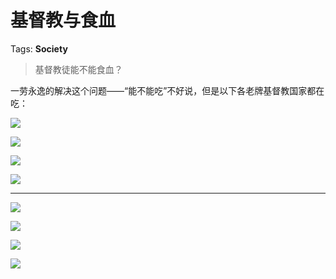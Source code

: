 # 基督教与食血

Tags: **Society**

> 基督教徒能不能食血？



一劳永逸的解决这个问题——“能不能吃”不好说，但是以下各老牌基督教国家都在吃：

![](https://picx.zhimg.com/50/v2-ad459d44fa196436ef45446677b8b894_720w.jpg?source=1940ef5c)  


![](https://picx.zhimg.com/50/v2-a2d838b52a1f37ca626eaf8ad7550767_720w.jpg?source=1940ef5c)  


![](https://picx.zhimg.com/50/v2-3a4aad53b443404074a46888eda6583a_720w.jpg?source=1940ef5c)  


![](https://picx.zhimg.com/50/v2-3fcb70de43e280986f1746df4ce107f1_720w.jpg?source=1940ef5c)  




---

  


![](https://pica.zhimg.com/50/v2-d1e06cd837d38c8deb38b8bb2305ffe9_720w.jpg?source=1940ef5c)  


![](https://picx.zhimg.com/50/v2-b8b32374d70806c186f9801d6ad0fb76_720w.jpg?source=1940ef5c)  


![](https://pic1.zhimg.com/50/v2-c669fd196d27d983c4b1dc7ef669f023_720w.jpg?source=1940ef5c)  


![](https://picx.zhimg.com/50/v2-776f6c27b47561936ac09c7ba4446125_720w.jpg?source=1940ef5c)

